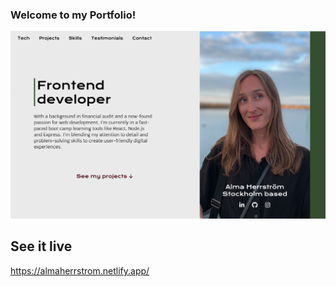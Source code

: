 ### Welcome to my Portfolio!

![Screenshot of my portfolio](og-img.png)

## See it live

https://almaherrstrom.netlify.app/
